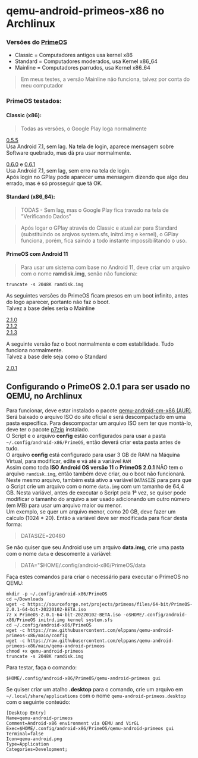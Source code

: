 # qemu-android-primeos-x86 no Archlinux

### Versões do [PrimeOS](https://www.primeos.in/)

* Classic = Computadores antigos usa kernel x86
* Standard = Computadores moderados, usa Kernel x86_64
* Mainline = Computadores parrudos, usa Kernel x86_64

> Em meus testes, a versão Mainline não funciona, talvez por conta do meu computador

### PrimeOS testados:

#### Classic (x86):  

> Todas as versões, o Google Play loga normalmente

[0.5.5](https://sourceforge.net/projects/primeos/files/Classic/primeOS-classic_0.5.5-20211112.iso)  
 Usa Android 7.1, sem lag. Na tela de login, aparece mensagem sobre Software quebrado, mas dá pra usar normalmente.  

[0.6.0](https://sourceforge.net/projects/primeos/files/Classic/primeOS-classic_0.6.0-20211123.iso)  e [0.6.1](https://sourceforge.net/projects/primeos/files/Classic/primeOS-classic_0.6.1-20211206.iso)  
Usa Android 7.1, sem lag, sem erro na tela de login.  
Após login no GPlay pode aparecer uma mensagem dizendo que algo deu errado, mas é só prosseguir que tá OK.  

#### Standard (x86_64):  

> TODAS - Sem lag, mas o Google Play fica travado na tela de "Verificando Dados"

 > Após logar o GPlay através do Classic e atualizar para Standard (substituindo os arqivos system.sfs, initrd.img e kernel), o GPlay funciona, 
 porém, fica saindo a todo instante impossibilitando o uso.  

#### PrimeOS com Android 11

> Para usar um sistema com base no Android 11, deve criar um arquivo com o nome **ramdisk.img**, senão não funciona:

```
truncate -s 2048K ramdisk.img
```

As seguintes versões do PrimeOS ficam presos em um boot infinito, antes do logo aparecer, portanto não faz o boot.  
Talvez a base deles seria o Mainline

[2.1.0](https://sourceforge.net/projects/primeos/files/64-bit/PrimeOS-2.1.0-64-bit-20220223-BETA.iso)  
[2.1.2](https://sourceforge.net/projects/primeos/files/64-bit/PrimeOS-2.1.2-64-bit-20220531-BETA.iso)  
[2.1.3](https://sourceforge.net/projects/primeos/files/64-bit/PrimeOS-2.1.3-64-bit-20220719-BETA.iso)  

A seguinte versão faz o boot normalmente e com estabilidade. Tudo funciona normalmente.  
Talvez a base dele seja como o Standard  

[2.0.1](https://sourceforge.net/projects/primeos/files/64-bit/PrimeOS-2.0.1-64-bit-20220102-BETA.iso)

## Configurando o PrimeOS 2.0.1 para ser usado no QEMU, no Archlinux

Para funcionar, deve estar instalado o pacote [qemu-android-cm-x86 (AUR)](https://aur.archlinux.org/packages/qemu-android-cm-x86).  
Será baixado o arquivo ISO do site oficial e será descompactado em uma pasta específica. Para descompactar um arquivo ISO sem ter que montá-lo, deve ter o pacote [p7zip](https://archlinux.org/packages/extra/x86_64/p7zip/) instalado.  
O Script e o arquivo **config** estão configurados para usar a pasta `~/.config/android-x86/PrimeOS`, então deverá criar esta pasta antes de tudo.  
O arquivo **config** está configurado para usar 3 GB de RAM na Máquina Virtual, para modificar, edite e vá até a variável `RAM`  
Assim como toda **ISO Android OS versão 11** o **PrimeOS 2.0.1** NÃO tem o arquivo `ramdisk.img`, então também deve criar, ou o boot não funcionará.  
Neste mesmo arquivo, também está ativo a variável `DATASIZE` para para que o Script crie um arquivo com o nome `data.img` com um tamanho de 64,4 GB. Nesta variável, antes de executar o Script pela 1ª vez, se quiser pode modificar o tamanho do arquivo a ser usado adicionando um outro número (em MB) para usar um arquivo maior ou menor.  
Um exemplo, se quer um arquivo menor, como 20 GB, deve fazer um calculo (1024 \* 20). Então a variável deve ser modificada para ficar desta forma:  

> DATASIZE=20480  

Se não quiser que seu Android use um arquivo **data.img**, crie uma pasta com o nome `data` e descomente a variável:  

> DATA="$HOME/.config/android-x86/PrimeOS/data  

Faça estes comandos para criar o necessário para executar o PrimeOS no QEMU:

```
mkdir -p ~/.config/android-x86/PrimeOS
cd ~/Downloads
wget -c https://sourceforge.net/projects/primeos/files/64-bit/PrimeOS-2.0.1-64-bit-20220102-BETA.iso
7z x PrimeOS-2.0.1-64-bit-20220102-BETA.iso -o$HOME/.config/android-x86/PrimeOS initrd.img kernel system.sfs
cd ~/.config/android-x86/PrimeOS
wget -c https://raw.githubusercontent.com/elppans/qemu-android-primeos-x86/main/config
wget -c https://raw.githubusercontent.com/elppans/qemu-android-primeos-x86/main/qemu-android-primeos
chmod +x qemu-android-primeos
truncate -s 2048K ramdisk.img
```

Para testar, faça o comando:

```
$HOME/.config/android-x86/PrimeOS/qemu-android-primeos gui
```

Se quiser criar um atalho **.desktop** para o comando, crie um arquivo em `~/.local/share/applications` com o nome `qemu-android-primeos.desktop` com o seguinte conteúdo:  

```
[Desktop Entry]
Name=qemu-android-primeos
Comment=Android-x86 environment via QEMU and VirGL
Exec=$HOME/.config/android-x86/PrimeOS/qemu-android-primeos gui
Terminal=false
Icon=qemu-android.png
Type=Application
Categories=Development;
```
